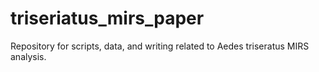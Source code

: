 # triseriatus_mirs_paper
Repository for scripts, data, and writing related to Aedes triseratus MIRS analysis.
